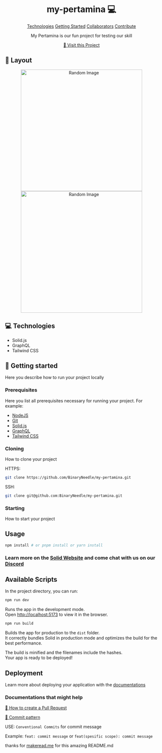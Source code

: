 <h1 align="center" style="font-weight: bold;">my-pertamina 💻</h1>

<p align="center">
<a href="#technologies">Technologies</a>
<a href="#started">Getting Started</a>
<a href="#colab">Collaborators</a>
<a href="#contribute">Contribute</a> 
</p>


<p align="center">My Pertamina is our fun project for testing our skill</p>


<p align="center">
<a href="https://github.com/BinaryNeedle/my-pertamina">📱 Visit this Project</a>
</p>
 
<h2 id="layout">🎨 Layout</h2>

<p align="center">

<img src="https://source.unsplash.com/random" alt="Random Image" width="400px">
<img src="https://source.unsplash.com/random" alt="Random Image" width="400px">
</p>
 
<h2 id="technologies">💻 Technologies</h2>

- Solid.js
- GraphQL
- Tailwind CSS
 
<h2 id="started">🚀 Getting started</h2>

Here you describe how to run your project locally
 
<h3>Prerequisites</h3>

Here you list all prerequisites necessary for running your project. For example:

- [NodeJS](https://nodejs.org/en)
- [Git](https://git-scm.com/)
- [Solid.js](https://www.solidjs.com/)
- [GraphQL](https://graphql.org/)
- [Tailwind CSS](https://tailwindcss.com/)
 
<h3>Cloning</h3>

How to clone your project

HTTPS:
```bash
git clone https://github.com/BinaryNeedle/my-pertamina.git
```

SSH:
```bash
git clone git@github.com:BinaryNeedle/my-pertamina.git
```
 
<h3>Starting</h3>

How to start your project

## Usage

```bash
npm install # or pnpm install or yarn install
```

### Learn more on the [Solid Website](https://solidjs.com) and come chat with us on our [Discord](https://discord.com/invite/solidjs)

## Available Scripts

In the project directory, you can run:

```bash
npm run dev
```

Runs the app in the development mode.<br>
Open [http://localhost:5173](http://localhost:5173) to view it in the browser.

```bash
npm run build
```

Builds the app for production to the `dist` folder.<br>
It correctly bundles Solid in production mode and optimizes the build for the best performance.

The build is minified and the filenames include the hashes.<br>
Your app is ready to be deployed!

## Deployment

Learn more about deploying your application with the [documentations](https://vitejs.dev/guide/static-deploy.html)
 
<h3>Documentations that might help</h3>

[📝 How to create a Pull Request](https://www.atlassian.com/br/git/tutorials/making-a-pull-request)

[💾 Commit pattern](https://gist.github.com/joshbuchea/6f47e86d2510bce28f8e7f42ae84c716)

USE: `Conventional Commits` for commit message

Example: `feat: commit message` or `feat(spesific scope): commit message`

<p>thanks for <a href="https://www.makeread.me">makeread.me</a> for this amazing README.md</p>
